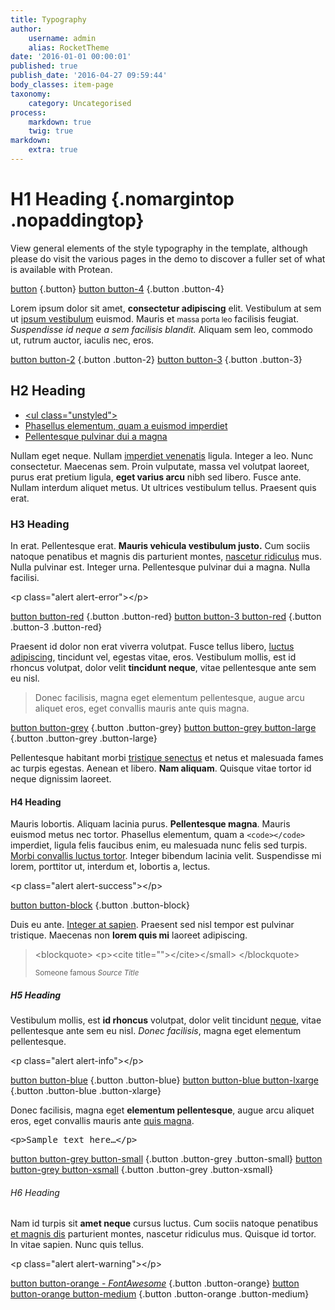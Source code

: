 ```yaml
---
title: Typography
author:
    username: admin
    alias: RocketTheme
date: '2016-01-01 00:00:01'
published: true
publish_date: '2016-04-27 09:59:44'
body_classes: item-page
taxonomy:
    category: Uncategorised
process:
    markdown: true
    twig: true
markdown:
    extra: true
---
```


# H1 Heading {.nomargintop .nopaddingtop}

View general elements of the style typography in the template, although please do visit the various pages in the demo to discover a fuller set of what is available with Protean.

[button](#) {.button} [button button-4](#) {.button .button-4}

Lorem ipsum dolor sit amet, **consectetur adipiscing** elit. Vestibulum at sem ut [ipsum vestibulum](#) euismod. Mauris et <small>massa porta leo</small> facilisis feugiat. _Suspendisse id neque a sem facilisis blandit._ Aliquam sem leo, commodo ut, rutrum auctor, iaculis nec, eros.

[button button-2](#) {.button .button-2} [button button-3](#) {.button .button-3}

## H2 Heading

<div class="g-content float-right nomargintop nopaddingtop">
<div class="moduletable">
<ul class="unstyled">
<li><a href="{{ url('#') }}">&lt;ul class="unstyled"&gt;</a></li>
<li><a href="{{ url('#') }}">Phasellus elementum, quam a euismod imperdiet</a></li>
<li><a href="{{ url('#') }}">Pellentesque pulvinar dui a magna</a></li>
</ul>
</div>
</div>

Nullam eget neque. Nullam [imperdiet venenatis](#) ligula. Integer a leo. Nunc consectetur. Maecenas sem. Proin vulputate, massa vel volutpat laoreet, purus erat pretium ligula, **eget varius arcu** nibh sed libero. Fusce ante. Nullam interdum aliquet metus. Ut ultrices vestibulum tellus. Praesent quis erat.

### H3 Heading

In erat. Pellentesque erat. **Mauris vehicula vestibulum justo.** Cum sociis natoque penatibus et magnis dis parturient montes, [nascetur ridiculus](#) mus. Nulla pulvinar est. Integer urna. Pellentesque pulvinar dui a magna. Nulla facilisi.

<p class="alert alert-error">&lt;p class="alert alert-error"&gt;&lt;/p&gt;</p>

[button button-red](#) {.button .button-red} [button button-3 button-red](#) {.button .button-3 .button-red}

Praesent id dolor non erat viverra volutpat. Fusce tellus libero, [luctus adipiscing](#), tincidunt vel, egestas vitae, eros. Vestibulum mollis, est id rhoncus volutpat, dolor velit **tincidunt neque**, vitae pellentesque ante sem eu nisl.

>Donec facilisis, magna eget elementum pellentesque, augue arcu aliquet eros, eget convallis mauris ante quis magna.

[button button-grey](#) {.button .button-grey} [button button-grey button-large](#) {.button .button-grey .button-large}

Pellentesque habitant morbi [tristique senectus](#) et netus et malesuada fames ac turpis egestas. Aenean et libero. **Nam aliquam**. Quisque vitae tortor id neque dignissim laoreet.

#### H4 Heading

Mauris lobortis. Aliquam lacinia purus. **Pellentesque magna**. Mauris euismod metus nec tortor. Phasellus elementum, quam a `<code></code>` imperdiet, ligula felis faucibus enim, eu malesuada nunc felis sed turpis. [Morbi convallis luctus tortor](#). Integer bibendum lacinia velit. Suspendisse mi lorem, porttitor ut, interdum et, lobortis a, lectus.

<p class="alert alert-success">&lt;p class="alert alert-success"&gt;&lt;/p&gt;</p>

[button button-block](#) {.button .button-block}

Duis eu ante. [Integer at sapien](#). Praesent sed nisl tempor est pulvinar tristique. Maecenas non **lorem quis mi** laoreet adipiscing.

<blockquote>
<p>&lt;blockquote&gt; &lt;p&gt;&lt;cite title=""&gt;&lt;/cite&gt;&lt;/small&gt; &lt;/blockquote&gt;</p>
<small>Someone famous <cite title="Source Title">Source Title</cite></small></blockquote>

##### H5 Heading
Vestibulum mollis, est **id rhoncus** volutpat, dolor velit tincidunt [neque](#), vitae pellentesque ante sem eu nisl. _Donec facilisis_, magna eget elementum pellentesque.

<p class="alert alert-info">&lt;p class="alert alert-info"&gt;&lt;/p&gt;</p>

[button button-blue](#) {.button .button-blue} [button button-blue button-lxarge](#) {.button .button-blue .button-xlarge}

Donec facilisis, magna eget **elementum pellentesque**, augue arcu aliquet eros, eget convallis mauris ante [quis magna](#).

<pre>&lt;p&gt;Sample text here…&lt;/p&gt;
</pre>

[button button-grey button-small](#) {.button .button-grey .button-small} [button button-grey button-xsmall](#) {.button .button-grey .button-xsmall}

###### H6 Heading

Nam id turpis sit **amet neque** cursus luctus. Cum sociis natoque penatibus [et magnis dis](#) parturient montes, nascetur ridiculus mus. Quisque id tortor. In vitae sapien. Nunc quis tellus.
<p class="alert alert-warning">&lt;p class="alert alert-warning"&gt;&lt;/p&gt;</p>

[button button-orange - _FontAwesome_](#) {.button .button-orange} [button button-orange button-medium](#) {.button .button-orange .button-medium}
